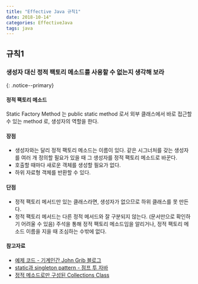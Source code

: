 ```yaml
---
title: "Effective Java 규칙1"
date: 2018-10-14"
categories: EffectiveJava
tags: java
---
```


## 규칙1
### 생성자 대신 정적 팩토리 메소드를 사용할 수 없는지 생각해 보라
{: .notice--primary}

#### 정적 팩토리 메소드
Static Factory Method 는 public static method 로서 외부 클래스에서 바로 접근할 수 있는 method 로, 생성자의 역할을 한다.

#### 장점
* 생성자와는 달리 정적 팩토리 메소드는 이름이 있다.
  같은 시그너처를 갖는 생성자를 여러 개 정의할 필요가 있을 때 그 생성자를 정적 팩토리 메소드로 바꾼다.
* 호출할 때마다 새로운 객체를 생성할 필요가 없다.
* 하위 자료형 객체를 반환할 수 있다.

#### 단점
* 정적 팩토리 메서드만 있는 클래스라면, 생성자가 없으므로 하위 클래스를 못 만든다.
* 정적 팩토리 메서드는 다른 정적 메서드와 잘 구분되지 않는다. (문서만으로 확인하기 어려울 수 있음)
주석을 통해 정적 팩토리 메소드임을 알리거나, 정적 팩토리 메소드 이름을 지을 때 조심하는 수밖에 없다.

#### 참고자료
* [예제 코드 - 기계인간 John Grib 블로그](https://johngrib.github.io/wiki/static-factory-method-pattern/)
* [static과 singleton pattern - 점프 투 자바](https://wikidocs.net/228)
* [정적 메소드로만 구성된 Collections Class](http://www.incodom.kr/Java/java.util.Collections)
